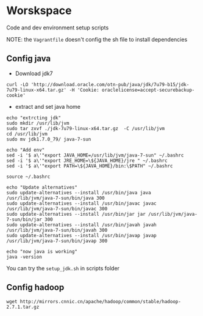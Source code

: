 # Worskspace

Code and dev environment setup scripts

NOTE: the `Vagrantfile` doesn't config the sh file
to install dependencies

## Config java

- Download jdk7

`curl -LO 'http://download.oracle.com/otn-pub/java/jdk/7u79-b15/jdk-7u79-linux-x64.tar.gz' -H 'Cookie: oraclelicense=accept-securebackup-cookie'`

- extract and set java home

````
echo "extrcting jdk"
sudo mkdir /usr/lib/jvm
sudo tar zxvf ./jdk-7u79-linux-x64.tar.gz  -C /usr/lib/jvm
cd /usr/lib/jvm
sudo mv jdk1.7.0_79/ java-7-sun

echo "Add env"
sed -i '$ a\'"export JAVA_HOME=/usr/lib/jvm/java-7-sun" ~/.bashrc
sed -i '$ a\'"export JRE_HOME=\${JAVA_HOME}/jre " ~/.bashrc
sed -i '$ a\'"export PATH=\${JAVA_HOME}/bin:\$PATH" ~/.bashrc

source ~/.bashrc

echo "Update alternatives"
sudo update-alternatives --install /usr/bin/java java /usr/lib/jvm/java-7-sun/bin/java 300
sudo update-alternatives --install /usr/bin/javac javac /usr/lib/jvm/java-7-sun/bin/javac 300
sudo update-alternatives --install /usr/bin/jar jar /usr/lib/jvm/java-7-sun/bin/jar 300
sudo update-alternatives --install /usr/bin/javah javah /usr/lib/jvm/java-7-sun/bin/javah 300
sudo update-alternatives --install /usr/bin/javap javap /usr/lib/jvm/java-7-sun/bin/javap 300

echo "now java is working"
java -version
````

You can try the `setup_jdk.sh` in scripts folder

## Config hadoop

`wget http://mirrors.cnnic.cn/apache/hadoop/common/stable/hadoop-2.7.1.tar.gz`